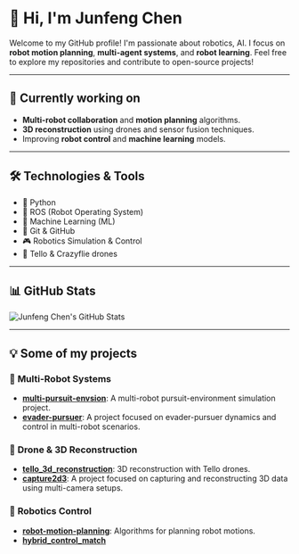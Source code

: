 # 👋 Hi, I'm Junfeng Chen

Welcome to my GitHub profile! I'm passionate about robotics, AI. I focus on **robot motion planning**, **multi-agent systems**, and **robot learning**. Feel free to explore my repositories and contribute to open-source projects!

---

## 🌱 Currently working on
- **Multi-robot collaboration** and **motion planning** algorithms.
- **3D reconstruction** using drones and sensor fusion techniques.
- Improving **robot control** and **machine learning** models.

---

## 🛠️ Technologies & Tools
- 🐍 Python
- 🤖 ROS (Robot Operating System)
- 🧠 Machine Learning (ML)
- 🔧 Git & GitHub
- 🎮 Robotics Simulation & Control
- 🚁 Tello & Crazyflie drones

---

## 📊 GitHub Stats

![Junfeng Chen's GitHub Stats](https://github-readme-stats.vercel.app/api?username=JunfengChen-robotics&show_icons=true&hide_title=true&count_private=true&hide=prs&theme=radical)

---

## 💡 Some of my projects

### 🧩 **Multi-Robot Systems**
- **[multi-pursuit-envsion](https://github.com/JunfengChen-robotics/multi-pursuit-envsion)**: A multi-robot pursuit-environment simulation project.
- **[evader-pursuer](https://github.com/JunfengChen-robotics/evader-pursuer)**: A project focused on evader-pursuer dynamics and control in multi-robot scenarios.

### 🚀 **Drone & 3D Reconstruction**
- **[tello_3d_reconstruction](https://github.com/JunfengChen-robotics/tello_3d_reconstruction)**: 3D reconstruction with Tello drones.
- **[capture2d3](https://github.com/JunfengChen-robotics/capture2d3)**: A project focused on capturing and reconstructing 3D data using multi-camera setups.

### 🤖 **Robotics Control**
- **[robot-motion-planning](https://github.com/JunfengChen-robotics/robot-motion-planning)**: Algorithms for planning robot motions.
- **[hybrid_control_match](https://github.com/JunfengChen-robotics/hybr)**
